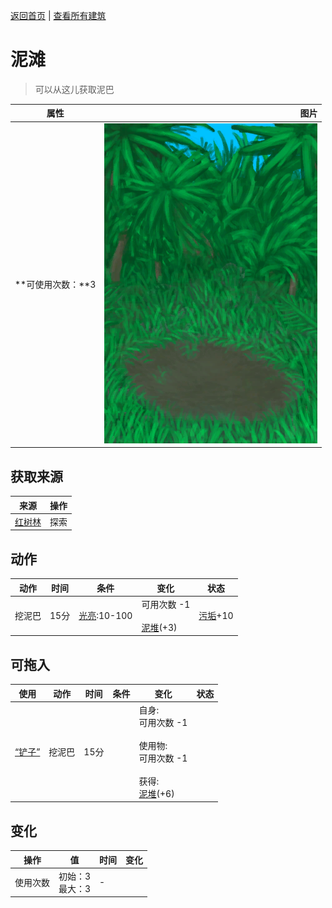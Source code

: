 [返回首页](index.md)   |  [查看所有建筑](building.md)
# 泥滩  
> 可以从这儿获取泥巴  
  
  属性  |   图片   
 ----  |  ----:   
 **可使用次数：**3  |  ![](Sprite/PuddleDry.png)   
  
## 获取来源  
来源  |  操作  
----  |  ----  
[红树林](Mangroves.md)  |  探索  
## 动作  
动作  |  时间  |  条件  |  变化  |  状态  
----  |  ----  |  ----  |  ----  |  ----  
挖泥巴  |  15分  |  [光亮](Light.md):10-100  |  可用次数  -1<br><br>[泥堆](MudPile.md)(+3)  |  [污垢](Filth.md)+10  
## 可拖入  
使用  |  动作  |  时间  |  条件  |  变化  |  状态  
----  |  ----  |  ----  |  ----  |  ----  |  ----  
[“铲子”](tag_Shovel.md)  |  挖泥巴  |  15分  |    |  自身:<br>可用次数  -1<br><br>使用物:<br>可用次数  -1<br><br>获得:<br>[泥堆](MudPile.md)(+6)<br>  |    
## 变化  
操作  |  值  |  时间  |  变化  
----  |  ----  |  ----  |  ----  
使用次数  |  初始：3<br>最大：3  |  -  |    
